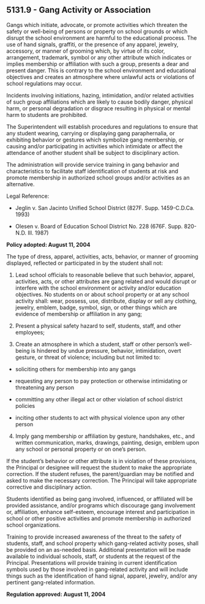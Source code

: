## 5131.9 - Gang Activity or Association

Gangs which initiate, advocate, or promote activities which threaten the safety or well-being of persons or property on school grounds or which disrupt the school environment are harmful to the educational process. The use of hand signals, graffiti, or the presence of any apparel, jewelry, accessory, or manner of grooming which, by virtue of its color, arrangement, trademark, symbol or any other attribute which indicates or implies membership or affiliation with such a group, presents a dear and present danger. This is contrary to the school environment and educational objectives and creates an atmosphere where unlawful acts or violations of school regulations may occur.

Incidents involving initiations, hazing, intimidation, and/or related activities of such group affiliations which are likely to cause bodily danger, physical harm, or personal degradation or disgrace resulting in physical or mental harm to students are prohibited.

The Superintendent will establish procedures and regulations to ensure that any student wearing, carrying or displaying gang paraphernalia, or exhibiting behavior or gestures which symbolize gang membership, or causing and/or participating in activities which intimidate or affect the attendance of another student shall be subject to disciplinary action.

The administration will provide service training in gang behavior and characteristics to facilitate staff identification of students at risk and promote membership in authorized school groups and/or activities as an alternative.

Legal Reference:    

* Jeglin v. San Jacinto Unified School District (827F. Supp. 1459-C.D.Ca. 1993)

* Olesen v. Board of Education School District No. 228 (676F. Supp. 820-N.D. Ill. 1987)

**Policy adopted:  August 11, 2004**

The type of dress, apparel, activities, acts, behavior, or manner of grooming displayed, reflected or participated in by the student shall not:

1.  Lead school officials to reasonable believe that such behavior, apparel, activities, acts, or other attributes are gang related and would disrupt or interfere with the school environment or activity and/or education objectives. No students on or about school property or at any school activity shall: wear, possess, use, distribute, display or sell any clothing, jewelry, emblem, badge, symbol, sign, or other things which are evidence of membership or affiliation in any gang;

2.  Present a physical safety hazard to self, students, staff, and other employees;

3.  Create an atmosphere in which a student, staff or other person’s well-being is hindered by undue pressure, behavior, intimidation, overt gesture, or threat of violence; including but not limited to:

  *  soliciting others for membership into any gangs

  *  requesting any person to pay protection or otherwise intimidating or threatening any person

  *  committing any other illegal act or other violation of school district policies

  *  inciting other students to act with physical violence upon any other person

4.  Imply gang membership or affiliation by gesture, handshakes, etc., and written communication, marks, drawings, painting, design, emblem upon any school or personal property or on one’s person.

If the student’s behavior or other attribute is in violation of these provisions, the Principal or designee will request the student to make the appropriate correction. If the student refuses, the parent/guardian may be notified and asked to make the necessary correction. The Principal will take appropriate corrective and disciplinary action.

Students identified as being gang involved, influenced, or affiliated will be provided assistance, and/or programs which discourage gang involvement or, affiliation, enhance self-esteem, encourage interest and participation in school or other positive activities and promote membership in authorized school organizations.

Training to provide increased awareness of the threat to the safety of students, staff, and school property which gang-related activity poses, shall be provided on an as-needed basis. Additional presentation will be made available to individual schools, staff, or students at the request of the Principal. Presentations will provide training in current identification symbols used by those involved in gang-related activity and will include things such as the identification of hand signal, apparel, jewelry, and/or any pertinent gang-related information.

**Regulation approved:  August 11, 2004**

